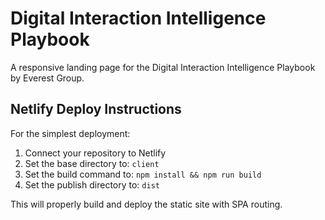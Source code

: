 # Digital Interaction Intelligence Playbook

A responsive landing page for the Digital Interaction Intelligence Playbook by Everest Group.

## Netlify Deploy Instructions

For the simplest deployment:

1. Connect your repository to Netlify
2. Set the base directory to: `client`
3. Set the build command to: `npm install && npm run build`
4. Set the publish directory to: `dist`

This will properly build and deploy the static site with SPA routing.